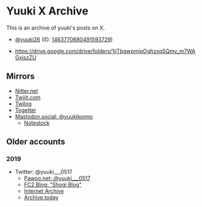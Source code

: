 # Yuuki X Archive

This is an archive of yuuki's posts on X.

* [@yuuki26](https://twitter.com/yuuki26) (ID: [1463770680491593729](https://twitter.com/i/user/1463770680491593729))

* https://drive.google.com/drive/folders/1jiTbgwpmjpOghzxqSQmy_m7WAGxjszZU

## Mirrors

* [Nitter.net](https://nitter.net/i/user/1463770680491593729)
* [Twiiit.com](https://twiiit.com/i/user/1463770680491593729)
* [Twilog](https://twilog.togetter.com/yuuki26)
* [Togetter](https://togetter.com/li/2144709)
* [Mastodon.social: @yuukikonno](https://mastodon.social/@yuukikonno)
    * [Notestock](https://notestock.osa-p.net/@yuukikonno@mastodon.social/view)

## Older accounts

### 2019

* Twitter: @yuuki___0517
    * [Pawoo.net: @yuuki___0517](https://pawoo.net/@yuuki___0517)
    * [FC2 Blog: "Shogi Blog"](https://yuukishogi.blog.fc2.com/)
    * [Internet Archive](https://web.archive.org/web/*/https://twitter.com/yuuki___0517/status*)
    * [Archive.today](https://archive.today/https://twitter.com/yuuki___0517/*)
